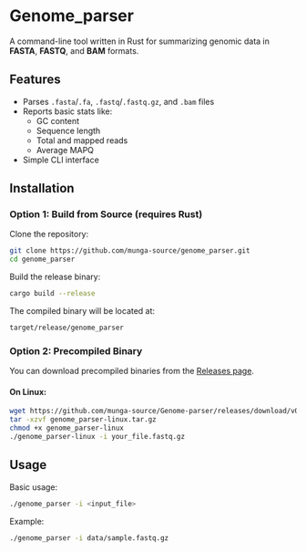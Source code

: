 # Genome_parser

A command-line tool written in Rust for summarizing genomic data in **FASTA**, **FASTQ**, and **BAM** formats.

##  Features

- Parses `.fasta`/`.fa`, `.fastq`/`.fastq.gz`, and `.bam` files
- Reports basic stats like:
  - GC content
  - Sequence length
  - Total and mapped reads
  - Average MAPQ
- Simple CLI interface


## Installation


### Option 1: Build from Source (requires Rust)

Clone the repository:

```bash
git clone https://github.com/munga-source/genome_parser.git
cd genome_parser

```
Build the release binary:

```bash
cargo build --release

```

The compiled binary will be located at:

```bash
target/release/genome_parser

```

### Option 2: Precompiled Binary

You can download precompiled binaries from the [Releases page](https://github.com/munga-source/Genome-parser/releases).

#### On Linux:
```bash
wget https://github.com/munga-source/Genome-parser/releases/download/v0.1.0/genome_parser-linux.tar.gz
tar -xzvf genome_parser-linux.tar.gz
chmod +x genome_parser-linux
./genome_parser-linux -i your_file.fastq.gz


```

 ## Usage

 Basic usage:

```bash
./genome_parser -i <input_file>

```


Example:

```bash
./genome_parser -i data/sample.fastq.gz
```
